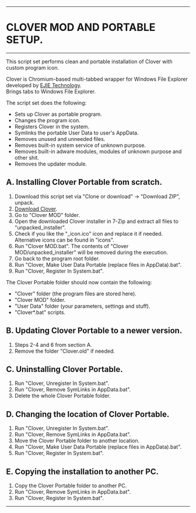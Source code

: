 
-------------------------------

# CLOVER MOD AND PORTABLE SETUP.

-------------------------------

This script set performs clean and portable installation of Clover with custom program icon.

Clover is Chromium-based multi-tabbed wrapper for Windows File Explorer developed by [EJIE Technology](http://en.ejie.me).  
Brings tabs to Windows File Explorer.  

The script set does the following:
- Sets up Clover as portable program.
- Changes the program icon.
- Registers Clover in the system.
- Symlinks the portable User Data to user's AppData.
- Removes unused and unneeded files.
- Removes built-in system service of unknown purpose.
- Removes built-in adware modules, modules of unknown purpose and other shit.
- Removes the updater module.

## A. Installing Clover Portable from scratch.

1. Download this script set via "Clone or download" -> "Download ZIP", unpack.
2. [Download Clover](http://en.ejie.me).
3. Go to "Clover MOD" folder.
4. Open the downloaded Clover installer in 7-Zip and extract all files to "unpacked_installer".
5. Check if you like the "_icon.ico" icon and replace it if needed. Alternative icons can be found in "icons".
6. Run "Clover MOD.bat". The contents of "Clover MOD/unpacked_installer" will be removed during the execution.
7. Go back to the program root folder.
8. Run "Clover, Make User Data Portable (replace files in AppData).bat".
9. Run "Clover, Register In System.bat".

The Clover Portable folder should now contain the following:
- "Clover" folder (the program files are stored here).
- "Clover MOD" folder.
- "User Data" folder (your parameters, settings and stuff).
- "Clover*.bat" scripts.

## B. Updating Clover Portable to a newer version.

1. Steps 2-4 and 6 from section A.
2. Remove the folder "Clover.old" if needed.

## C. Uninstalling Clover Portable.

1. Run "Clover, Unregister In System.bat".
2. Run "Clover, Remove SymLinks in AppData.bat".
3. Delete the whole Clover Portable folder.

## D. Changing the location of Clover Portable.

1. Run "Clover, Unregister In System.bat".
2. Run "Clover, Remove SymLinks in AppData.bat".
3. Move the Clover Portable folder to another location.
4. Run "Clover, Make User Data Portable (replace files in AppData).bat".
5. Run "Clover, Register In System.bat".

## E. Copying the installation to another PC.

1. Copy the Clover Portable folder to another PC.
2. Run "Clover, Remove SymLinks in AppData.bat".
3. Run "Clover, Register In System.bat".

-------------------------------


